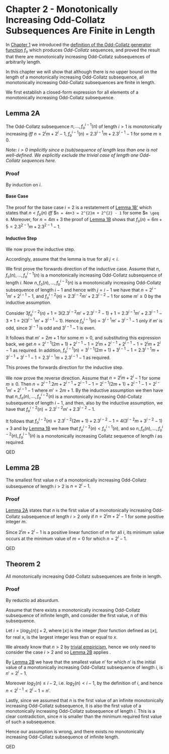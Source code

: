 # Chapter 2 - Monotonically Increasing Odd-Collatz Subsequences Are Finite in Length

In [Chapter 1](Chapter-1-Unbounded-Length-Increasing-Odd-Collatz-Sequences.md) we introduced the [definition of the Odd-Collatz generator function](Chapter-1-Unbounded-Length-Increasing-Odd-Collatz-Sequences.md#definition-1a) $`f_o`$ which produces _Odd-Collatz_ sequences, and proved the result that there are monotonically increasing Odd-Collatz subsequences of arbitrarily length.

In this chapter we will show that although there is no upper bound on the length of a monotonically increasing Odd-Collatz subsequence, all monotonically increasing Odd-Collatz subsequences are finite in length.

We first establish a closed-form expression for all elements of a monotonically increasing Odd-Collatz subsequence.

## Lemma 2A

The Odd-Collatz subsequence $`n, \dots, f_o^{i-1}(n)`$  of length $`i > 1`$ is monotonically increasing *iff* $`n = 2^{i}m + 2^{i} - 1`$, $`f_o^{i-1}(n) = 2.3^{i-1}m + 2.3^{i-1} - 1`$ for some $`m \geq 0`$.

*Note: $`i > 0`$ implicitly since a (sub)sequence of length less than one is not well-defined. We explicitly exclude the trivial case of length one Odd-Collatz sequences here.*

### Proof

By induction on $`i`$.

#### Base Case

The proof for the base case $`i = 2`$ is a restatement of [Lemma 1B'](Chapter-1-Unbounded-Length-Increasing-Odd-Collatz-Sequences.md#lemma-1b-1') which states that $`n < f_o(n)`$ *iff* $`n = 4m+3 = 2^{2}m + 2^{2} - 1` for some $`m \geq 0`. Moreover, for $`n = 4m+3`$ the proof of [Lemma 1B](Chapter-1-Unbounded-Length-Increasing-Odd-Collatz-Sequences.md#lemma-1b') shows that $`f_o(n) = 6m+5 = 2.3^{2-1}m + 2.3^{2-1} - 1`$.

#### Inductive Step

We now prove the inductive step. 

Accordingly, assume that the lemma is true for all $`j < i`$.

We first prove the forwards direction of the inductive case. Assume that $`n, f_o(n), \dots, f_o^{i-1}(n)`$ is a monotonically increasing Odd-Collatz subsequence of length $`i`$. Now $`n, f_o(n), \dots, f_o^{i-2}(n)`$ is a monotonically increasing Odd-Collatz subsequence of length $`i-1`$ and hence with $`j = i-1`$ we have that $`n = 2^{i-1}m' + 2^{i-1} - 1`$, and $`f_o^{i-2}(n) = 2.3^{i-2}m' + 2.3^{i-2} - 1`$ for some $`m' \geq 0`$ by the inductive assumption.

Consider $`3f_o^{i-2}(n) + 1 = 3(2.3^{i-2}m' + 2.3^{i-2} - 1) + 1 = 2.3^{i-1}m' + 2.3^{i-1} - 3 + 1 = 2(3^{i-1}m' + 3^{i-1} - 1)`$. Hence $`f_o^{i-1}(n) = 3^{i-1}m' + 3^{i-1} - 1`$ only if $`m'`$ is odd, since $`3^{i-1}`$ is odd and $`3^{i-1} - 1`$ is even.

It follows that $`m' = 2m+1`$ for some $`m > 0`$, and substituting this expression back, we get $`n = 2^{i-1}(2m+1) + 2^{i-1} - 1 = 2^{i}m + 2^{i-1} + 2^{i-1} - 1 = 2^{i}m + 2^{i} - 1`$ as required. In addition, $`f_o^{i-1}(n) = 3^{i-1}(2m+1) + 3^{i-1} - 1 = 2.3^{i-1}m + 3^{i-1} + 3^{i-1} - 1 = 2.3^{i-1}m + 2.3^{i-1} - 1`$ as required.

This proves the forwards direction for the inductive step.

We now prove the reverse direction. Assume that $`n = 2^{i}m + 2^{i} - 1`$ for some $`m \geq 0`$. Then $`n = 2^{i-1}.2m + 2^{i-1} + 2^{i-1} - 1 = 2^{i-1}(2m+1) + 2^{i-1} - 1 = 2^{i-1}m' + 2^{i-1} - 1`$ where $`m' = 2m+1`$. By the inductive assumption we then have that $`n, f_o(n), \dots, f_o^{i-2}(n)`$ is a monotonically increasing Odd-Collatz subsequence of length $`i-1`$, and then, also by the inductive assumption, we have that $`f_o^{i-2}(n) = 2.3^{i-2}m' + 2.3^{i-2} - 1`$.

It follows that $`f_o^{i-2}(n) = 2.3^{i-2}(2m+1) + 2.3^{i-2} - 1 = 4(3^{i-2}m + 3^{i-2} - 1) + 3`$ and by [Lemma 1B](Chapter-1-Unbounded-Length-Increasing-Odd-Collatz-Sequences.md#lemma-1b) we have that $`f_o^{i-2}(n) < f_o^{i-1}(n)`$, and so $`n, f_o(n), \dots, f_o^{i-2}(n), f_o^{i-1}(n)`$ is a monotonically increasing Collatz sequence of length $`i`$ as required.

QED

## Lemma 2B

The smallest first value $`n`$ of a monotonically increasing Odd-Collatz subsequence of length $`i > 2`$ is $`n = 2^i - 1`$.

### Proof

[Lemma 2A](#lemma-2a) states that $`n`$ is the first value of a monotonically increasing Odd-Collatz subsequence of length $`i > 2`$ only if $`n = 2^{i}m + 2^{i} - 1`$ for some positive integer $`m`$.

Since $`2^{i}m + 2^{i} - 1`$ is a positive linear function of $`m`$ for all $`i`$, its minimum value occurs at the minimum value of $`m = 0`$ for which $`n = 2^{i} - 1`$.

QED

## Theorem 2

All monotonically increasing Odd-Collatz subsequences are finite in length.

### Proof

By reductio ad absurdum.

Assume that there exists a monotonically increasing Odd-Collatz subsequence of infinite length, and consider the first value, $`n`$ of this subsequence.

Let $`i = \lfloor log_2(n) \rfloor + 2`$, where $`\lfloor x \rfloor`$ is the integer *floor* function defined as $`\lfloor x \rfloor`$, for real x, is the largest integer less than or equal to $`x`$.

We already know that $`n > 2`$ by [trivial empiricism](Chapter-1-Unbounded-Length-Increasing-Odd-Collatz-Sequences.md#definition-1a), hence we only need to consider the case $`i > 2`$ and so [Lemma 2B](#lemma-2b) applies .

By [Lemma 2B](#lemma-2b) we have that the smallest value $`n'`$ for which $`n'`$ is the initial value of a monotonically increasing Odd-Collatz subsequence of length $`i`$, is $`n' = 2^{i} - 1`$.

Moreover $`log_2(n) \leq i-2`$, i.e. $`log_2(n) < i-1`$, by the definition of $`i`$, and hence $`n < 2^{i-1} < 2^i - 1 = n'`$.

Lastly, since we assumed that $`n`$ is the first value of an infinite monotonically increasing Odd-Collatz subsequence, it is also the first value of a monotonically increasing Odd-Collatz subsequence of length $`i`$. This is a clear contradiction, since $`n`$ is smaller than the minimum required first value of such a subsequence.

Hence our assumption is wrong, and there exists no monotonically increasing Odd-Collatz subsequence of infinite length.

QED

